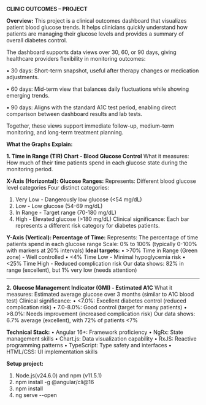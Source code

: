 **CLINIC OUTCOMES – PROJECT**

**Overview:**
This project is a clinical outcomes dashboard that visualizes patient blood glucose trends. It helps clinicians quickly understand how patients are managing their glucose levels and provides a summary of overall diabetes control.

The dashboard supports data views over 30, 60, or 90 days, giving healthcare providers flexibility in monitoring outcomes:

•	30 days: Short-term snapshot, useful after therapy changes or medication adjustments.

•	60 days: Mid-term view that balances daily fluctuations while showing emerging trends.

•	90 days: Aligns with the standard A1C test period, enabling direct comparison between dashboard results and lab tests.

Together, these views support immediate follow-up, medium-term monitoring, and long-term treatment planning.

**What the Graphs Explain:**

**1. Time in Range (TIR) Chart - Blood Glucose Control**
What it measures: How much of their time patients spend in each glucose state during the monitoring period.

**X-Axis (Horizontal): Glucose Ranges:**
Represents: Different blood glucose level categories
Four distinct categories:
1.	Very Low - Dangerously low glucose (<54 mg/dL)
2.	Low - Low glucose (54-69 mg/dL)
3.	In Range - Target range (70-180 mg/dL)
4.	High - Elevated glucose (>180 mg/dL)
Clinical significance: Each bar represents a different risk category for diabetes patients.

**Y-Axis (Vertical): Percentage of Time:**
Represents: The percentage of time patients spend in each glucose range
Scale: 0% to 100% (typically 0-100% with markers at 20% intervals)
**Ideal targets:**
•	>70% Time in Range (Green zone) - Well controlled
•	<4% Time Low - Minimal hypoglycemia risk
•	<25% Time High - Reduced complication risk
Our data shows: 82% in range (excellent), but 1% very low (needs attention)
________________________________________

**2. Glucose Management Indicator (GMI) - Estimated A1C**
What it measures: Estimated average glucose over 3 months (similar to A1C blood test)
Clinical significance:
•	<7.0%: Excellent diabetes control (reduced complication risk)
•	7.0-8.0%: Good control (target for many patients)
•	>8.0%: Needs improvement (increased complication risk)
Our data shows: 6.7% average (excellent), with 72% of patients <7%

**Technical Stack:**
•	Angular 16+: Framework proficiency
•	NgRx: State management skills
•	Chart.js: Data visualization capability
•	RxJS: Reactive programming patterns
•	TypeScript: Type safety and interfaces
•	HTML/CSS: UI implementation skills

**Setup project:**
1.	Node.js(v24.6.0) and npm (v11.5.1)
2.	npm install -g @angular/cli@16
3.	npm install
4.	ng serve --open

